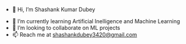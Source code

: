 - 👋 Hi, I’m Shashank Kumar Dubey
<!--- 👀 I’m interested in --->
- 🌱 I’m currently learning Artificial Inelligence and Machine Learning
- 💞️ I’m looking to collaborate on ML projects 
- 📫 Reach me at shashankdubey3420@gmail.com

<!---
Shashank1130/Shashank1130 is a ✨ special ✨ repository because its `README.md` (this file) appears on your GitHub profile.
You can click the Preview link to take a look at your changes.
--->

